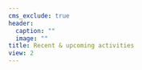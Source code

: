 ```yaml
---
cms_exclude: true
header:
  caption: ""
  image: ""
title: Recent & upcoming activities
view: 2
---
```

